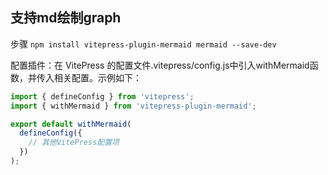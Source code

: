 ## 支持md绘制graph
步骤
`npm install vitepress-plugin-mermaid mermaid --save-dev`

配置插件：在 VitePress 的配置文件.vitepress/config.js中引入withMermaid函数，并传入相关配置。示例如下：

```js
import { defineConfig } from 'vitepress';
import { withMermaid } from 'vitepress-plugin-mermaid';

export default withMermaid(
  defineConfig({
    // 其他VitePress配置项
  })
);
```